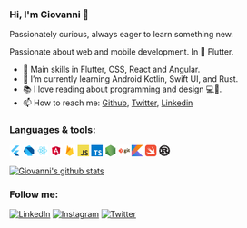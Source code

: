 ### Hi, I'm Giovanni 👋

Passionately curious, always eager to learn something new.

Passionate about web and mobile development. In 💙 Flutter.

- 🚀 Main skills in Flutter, CSS, React and Angular.
- 🌱 I’m currently learning Android Kotlin, Swift UI, and Rust.
- 📚 I love reading about programming and design 💻🎨.
- 📫 How to reach me: [Github](https://github.com/giovannilondero/giovannilondero), [Twitter](https://twitter.com/GiovanniLondero/), [Linkedin](https://www.linkedin.com/in/giovanni-londero/)

### Languages & tools:

<code><img height="20" src="https://raw.githubusercontent.com/github/explore/80688e429a7d4ef2fca1e82350fe8e3517d3494d/topics/flutter/flutter.png"></code>
<code><img height="20" src="https://raw.githubusercontent.com/github/explore/80688e429a7d4ef2fca1e82350fe8e3517d3494d/topics/dart/dart.png"></code>
<code><img height="20" src="https://raw.githubusercontent.com/github/explore/80688e429a7d4ef2fca1e82350fe8e3517d3494d/topics/react/react.png"></code>
<code><img height="20" src="https://raw.githubusercontent.com/github/explore/80688e429a7d4ef2fca1e82350fe8e3517d3494d/topics/angular/angular.png"></code>
<code><img height="20" src="https://raw.githubusercontent.com/github/explore/80688e429a7d4ef2fca1e82350fe8e3517d3494d/topics/firebase/firebase.png"></code>
<code><img height="20" src="https://raw.githubusercontent.com/github/explore/80688e429a7d4ef2fca1e82350fe8e3517d3494d/topics/javascript/javascript.png"></code>
<code><img height="20" src="https://raw.githubusercontent.com/github/explore/80688e429a7d4ef2fca1e82350fe8e3517d3494d/topics/typescript/typescript.png"></code>
<code><img height="20" src="https://raw.githubusercontent.com/github/explore/80688e429a7d4ef2fca1e82350fe8e3517d3494d/topics/nodejs/nodejs.png"></code>
<code><img height="20" src="https://raw.githubusercontent.com/github/explore/80688e429a7d4ef2fca1e82350fe8e3517d3494d/topics/git/git.png"></code>
<code><img height="20" src="https://raw.githubusercontent.com/github/explore/80688e429a7d4ef2fca1e82350fe8e3517d3494d/topics/kotlin/kotlin.png"></code>
<code><img height="20" src="https://raw.githubusercontent.com/github/explore/80688e429a7d4ef2fca1e82350fe8e3517d3494d/topics/swift/swift.png"></code>
<code><img height="20" src="https://raw.githubusercontent.com/github/explore/80688e429a7d4ef2fca1e82350fe8e3517d3494d/topics/rust/rust.png"></code>

<!--
[![trophy](https://github-profile-trophy.vercel.app/?username=giovannilondero&theme=onedark)](https://github.com/ryo-ma/github-profile-trophy)
-->

[![Giovanni's github stats](https://github-readme-stats.vercel.app/api?username=giovannilondero&show_icons=true&title_color=fff&icon_color=79ff97&text_color=9f9f9f&bg_color=151515)]()

### Follow me:

<a href="https://www.linkedin.com/in/giovanni-londero/" target="_blank"><img src="https://img.shields.io/badge/LinkedIn--0077B5?logo=linkedin&logoColor=white" alt="LinkedIn"></a>
<a href="https://www.instagram.com/giovannilondero/" target="_blank"><img src="https://img.shields.io/badge/Instagram--E4405F?logo=instagram&logoColor=white" alt="Instagram"></a>
<a href="https://twitter.com/GiovanniLondero/" target="_blank"><img src="https://img.shields.io/badge/Twitter--1877F2?logo=twitter&logoColor=white" alt="Twitter"></a>

<!--
**giovannilondero/giovannilondero** is a ✨ _special_ ✨ repository because its `README.md` (this file) appears on your GitHub profile.

Here are some ideas to get you started:

- 🔭 I’m currently working on ...
- 🌱 I’m currently learning ...
- 👯 I’m looking to collaborate on ...
- 🤔 I’m looking for help with ...
- 💬 Ask me about ...
- 📫 How to reach me: ...
- 😄 Pronouns: ...
- ⚡ Fun fact: ...
-->
